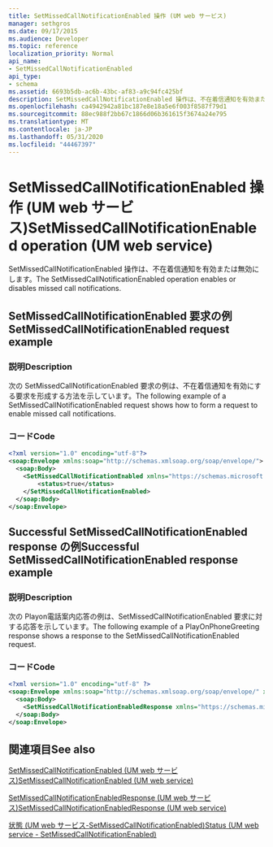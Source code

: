 ```yaml
---
title: SetMissedCallNotificationEnabled 操作 (UM web サービス)
manager: sethgros
ms.date: 09/17/2015
ms.audience: Developer
ms.topic: reference
localization_priority: Normal
api_name:
- SetMissedCallNotificationEnabled
api_type:
- schema
ms.assetid: 6693b5db-ac6b-43bc-af83-a9c94fc425bf
description: SetMissedCallNotificationEnabled 操作は、不在着信通知を有効または無効にします。
ms.openlocfilehash: ca4942942a81bc187e8e18a5e6f003f8587f79d1
ms.sourcegitcommit: 88ec988f2bb67c1866d06b361615f3674a24e795
ms.translationtype: MT
ms.contentlocale: ja-JP
ms.lasthandoff: 05/31/2020
ms.locfileid: "44467397"
---
```

# <a name="setmissedcallnotificationenabled-operation-um-web-service"></a><span data-ttu-id="e672c-103">SetMissedCallNotificationEnabled 操作 (UM web サービス)</span><span class="sxs-lookup"><span data-stu-id="e672c-103">SetMissedCallNotificationEnabled operation (UM web service)</span></span>

<span data-ttu-id="e672c-104">SetMissedCallNotificationEnabled 操作は、不在着信通知を有効または無効にします。</span><span class="sxs-lookup"><span data-stu-id="e672c-104">The SetMissedCallNotificationEnabled operation enables or disables missed call notifications.</span></span>
  
## <a name="setmissedcallnotificationenabled-request-example"></a><span data-ttu-id="e672c-105">SetMissedCallNotificationEnabled 要求の例</span><span class="sxs-lookup"><span data-stu-id="e672c-105">SetMissedCallNotificationEnabled request example</span></span>

### <a name="description"></a><span data-ttu-id="e672c-106">説明</span><span class="sxs-lookup"><span data-stu-id="e672c-106">Description</span></span>

<span data-ttu-id="e672c-107">次の SetMissedCallNotificationEnabled 要求の例は、不在着信通知を有効にする要求を形成する方法を示しています。</span><span class="sxs-lookup"><span data-stu-id="e672c-107">The following example of a SetMissedCallNotificationEnabled request shows how to form a request to enable missed call notifications.</span></span>
  
### <a name="code"></a><span data-ttu-id="e672c-108">コード</span><span class="sxs-lookup"><span data-stu-id="e672c-108">Code</span></span>

```XML
<?xml version="1.0" encoding="utf-8"?>
<soap:Envelope xmlns:soap="http://schemas.xmlsoap.org/soap/envelope/">
  <soap:Body>
    <SetMissedCallNotificationEnabled xmlns="https://schemas.microsoft.com/exchange/services/2006/messages">
        <status>true</status>
    </SetMissedCallNotificationEnabled>
  </soap:Body>
</soap:Envelope>
```

## <a name="successful-setmissedcallnotificationenabled-response-example"></a><span data-ttu-id="e672c-109">Successful SetMissedCallNotificationEnabled response の例</span><span class="sxs-lookup"><span data-stu-id="e672c-109">Successful SetMissedCallNotificationEnabled response example</span></span>

### <a name="description"></a><span data-ttu-id="e672c-110">説明</span><span class="sxs-lookup"><span data-stu-id="e672c-110">Description</span></span>

<span data-ttu-id="e672c-111">次の Playon電話案内応答の例は、SetMissedCallNotificationEnabled 要求に対する応答を示しています。</span><span class="sxs-lookup"><span data-stu-id="e672c-111">The following example of a PlayOnPhoneGreeting response shows a response to the SetMissedCallNotificationEnabled request.</span></span>
  
### <a name="code"></a><span data-ttu-id="e672c-112">コード</span><span class="sxs-lookup"><span data-stu-id="e672c-112">Code</span></span>

```XML
<?xml version="1.0" encoding="utf-8" ?> 
<soap:Envelope xmlns:soap="http://schemas.xmlsoap.org/soap/envelope/" xmlns:xsi="http://www.w3.org/2001/XMLSchema-instance" xmlns:xsd="http://www.w3.org/2001/XMLSchema">
  <soap:Body>
    <SetMissedCallNotificationEnabledResponse xmlns="https://schemas.microsoft.com/exchange/services/2006/messages" /> 
  </soap:Body>
</soap:Envelope>
```

## <a name="see-also"></a><span data-ttu-id="e672c-113">関連項目</span><span class="sxs-lookup"><span data-stu-id="e672c-113">See also</span></span>



[<span data-ttu-id="e672c-114">SetMissedCallNotificationEnabled (UM web サービス)</span><span class="sxs-lookup"><span data-stu-id="e672c-114">SetMissedCallNotificationEnabled (UM web service)</span></span>](setmissedcallnotificationenabled-um-web-service.md)
  
[<span data-ttu-id="e672c-115">SetMissedCallNotificationEnabledResponse (UM web サービス)</span><span class="sxs-lookup"><span data-stu-id="e672c-115">SetMissedCallNotificationEnabledResponse (UM web service)</span></span>](setmissedcallnotificationenabledresponse-um-web-service.md)
  
[<span data-ttu-id="e672c-116">状態 (UM web サービス-SetMissedCallNotificationEnabled)</span><span class="sxs-lookup"><span data-stu-id="e672c-116">Status (UM web service - SetMissedCallNotificationEnabled)</span></span>](status-um-web-servicesetmissedcallnotificationenabled.md)

